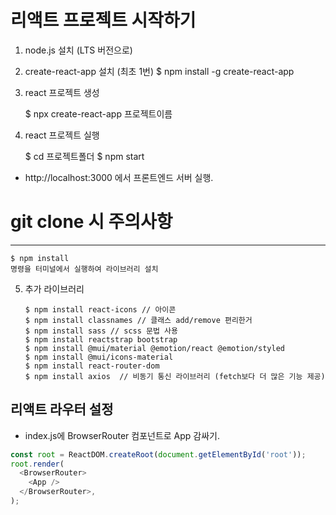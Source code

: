 # 리액트 프로젝트 시작하기

1. node.js 설치 (LTS 버전으로)

2. create-react-app 설치 (최초 1번)
   $ npm install -g create-react-app

3. react 프로젝트 생성

   $ npx create-react-app 프로젝트이름

4. react 프로젝트 실행

   $ cd 프로젝트폴더
   $ npm start

- http://localhost:3000 에서 프론트엔드 서버 실행.

# git clone 시 주의사항

---

    $ npm install
    명령을 터미널에서 실행하여 라이브러리 설치

5. 추가 라이브러리

   ```
   $ npm install react-icons // 아이콘
   $ npm install classnames // 클래스 add/remove 편리한거
   $ npm install sass // scss 문법 사용
   $ npm install reactstrap bootstrap
   $ npm install @mui/material @emotion/react @emotion/styled
   $ npm install @mui/icons-material
   $ npm install react-router-dom
   $ npm install axios  // 비동기 통신 라이브러리 (fetch보다 더 많은 기능 제공)
   ```

## 리액트 라우터 설정

- index.js에 BrowserRouter 컴포넌트로 App 감싸기.

```javascript
const root = ReactDOM.createRoot(document.getElementById('root'));
root.render(
  <BrowserRouter>
    <App />
  </BrowserRouter>,
);
```
